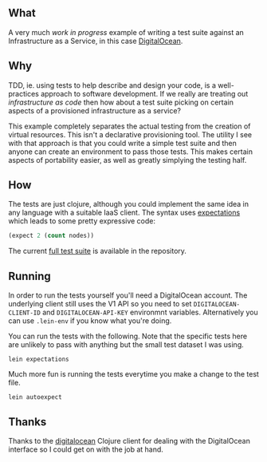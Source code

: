 ## What

A very much _work in progress_ example of writing a test suite against
an Infrastructure as a Service, in this case
[DigitalOcean](https://www.digitalocean.com/?refcode=69ef0beac642).

## Why

TDD, ie. using tests to help describe and design your code, is a
well-practices approach to software development. If we really are
treating out _infrastructure as code_ then how about a test suite
picking on certain aspects of a provisioned infrastructure as a service?

This example completely separates the actual testing from the creation
of virtual resources. This isn't a declarative provisioning tool. The
utility I see with that approach is that you could write a simple test
suite and then anyone can create an environment to pass those tests.
This makes certain aspects of portability easier, as well as greatly
simplying the testing half.

## How

The tests are just clojure, although you could implement the same idea
in any language with a suitable IaaS client. The syntax uses
[expectations](http://jayfields.com/expectations/) which leads to some
pretty expressive code:

```clojure
(expect 2 (count nodes))
```

The current [full test
suite](https://github.com/garethr/digitalocean-expect/blob/master/test/clojure/digitalocean_expect/test.clj)
is available in the repository.

## Running

In order to run the tests yourself you'll need a DigitalOcean account.
The underlying client still uses the V1 API so you need to set
`DIGITALOCEAN-CLIENT-ID` and `DIGITALOCEAN-API-KEY` environmnt
variables. Alternatively you can use `.lein-env` if you know what you're doing.

You can run the tests with the following. Note that the specific tests
here are unlikely to pass with anything but the small test dataset I
was using.

    lein expectations

Much more fun is running the tests everytime you make a change to the
test file.

    lein autoexpect

## Thanks

Thanks to the [digitalocean](https://github.com/owainlewis/digital-ocean)
Clojure client for dealing with the DigitalOcean interface so I could get
on with the job at hand.
